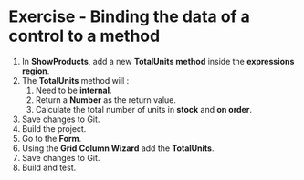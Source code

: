 ﻿# Exercise - Binding the data of a control to a method 



1.	In **ShowProducts**, add a new **TotalUnits method** inside the **expressions region**.
2.  The **TotalUnits** method will :
    1.  Need to be **internal**.
    2.  Return a **Number** as the return value.
    3.  Calculate the total number of units in **stock** and **on order**.
3. Save changes to Git.
4. Build the project.
4. Go to the **Form**.
5. Using the **Grid** **Column Wizard** add the **TotalUnits**.
6. Save changes to Git.
8. Build and test.

